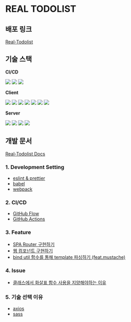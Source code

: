 # REAL TODOLIST

## 배포 링크
[Real-Todolist](https://real-todolist.vercel.app/)

## 기술 스택

**CI/CD**

<img src="https://img.shields.io/badge/GitHub_Actions-2088FF?style=for-the-badge&logo=GitHubActions&logoColor=white"> <img src="https://img.shields.io/badge/Vercel-000000?style=for-the-badge&logo=Vercel&logoColor=white"> <img src="https://img.shields.io/badge/Heroku-430098?style=for-the-badge&logo=Heroku&logoColor=white">

**Client**

<img src="https://img.shields.io/badge/HTML-E34F26?style=for-the-badge&logo=HTML5&logoColor=white"> <img src="https://img.shields.io/badge/CSS3-1572B6?style=for-the-badge&logo=CSS3&logoColor=white"> <img src="https://img.shields.io/badge/JavaScript-F7DF1E?style=for-the-badge&logo=JavaScript&logoColor=white">  <img src="https://img.shields.io/badge/SASS-cc6699.svg?&style=for-the-badge&logo=Sass&logoColor=white"> <img src="https://img.shields.io/badge/axios-5A29E4.svg?&style=for-the-badge&logo=Axios&logoColor=white">
<img src="https://img.shields.io/badge/webpack-8DD6F9.svg?&style=for-the-badge&logo=Webpack&logoColor=white">
<img src="https://img.shields.io/badge/babel-F9DC3E.svg?&style=for-the-badge&logo=Babel&logoColor=white">

**Server**

<img src="https://img.shields.io/badge/Node.js-339933.svg?&style=for-the-badge&logo=Node.js&logoColor=white"> <img src="https://img.shields.io/badge/Express-000000.svg?&style=for-the-badge&logo=Express&logoColor=white"> <img src="https://img.shields.io/badge/MySQL-4479A1.svg?&style=for-the-badge&logo=MySQL&logoColor=white"> <img src="https://img.shields.io/badge/axios-5A29E4.svg?&style=for-the-badge&logo=Axios&logoColor=white">


## 개발 문서
[Real-Todolist Docs](https://shinwonse.notion.site/Real-Todolist-d676f1b8eb264e8c9f864881db72acd8)

### 1. Development Setting
- [eslint & prettier](https://shinwonse.notion.site/eslint-prettier-cc89ba5b58204e27a258fd0c20890220)
- [babel](https://shinwonse.notion.site/babel-6a44cbc1fbfc494ab850f5c7afd853ab)
- [webpack](https://shinwonse.notion.site/webpack-ea3ea8c478c646eb870b8c768c0d70eb)

### 2. CI/CD
- [GitHub Flow](https://shinwonse.notion.site/GitHub-Flow-20928247a5284a7c969314213d2df9ba)
- [GitHub Actions](https://shinwonse.notion.site/GitHub-Actions-25911728b13e4ce5a6e6bff5d805a76c)

### 3. Feature
- [SPA Router 구현하기](https://shinwonse.notion.site/SPA-Router-0906b92fa84d4bcaa3009ba2f2da177b)
- [웹 컴포넌트 구현하기](https://shinwonse.notion.site/dd67b9257c494f0e96b56e74b280fc81)
- [bind util 함수를 통해 template 파싱하기 (feat.mustache)](https://shinwonse.notion.site/bind-util-template-feat-mustache-3209cc72309c47568d690b109d767192)

### 4. Issue
- [클래스에서 화살표 함수 사용을 지양해야하는 이유](https://shinwonse.notion.site/JS-828d745810fc437a9416667b4ea92db2)

### 5. 기술 선택 이유
- [axios](https://shinwonse.notion.site/axios-d00f421a10cb4936b628762e8b7aeaa2)
- [sass](https://shinwonse.notion.site/sass-0b65b4281f974598a70d7ab64ed4bb64)
